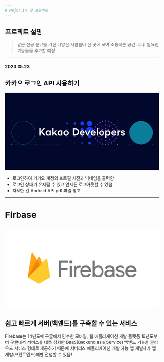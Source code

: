 ```yaml
---
# Major.in 앱 프로젝트
---
```

## 프로젝트 설명
> 같은 전공 분야를 가진 다양한 사람들이 한 곳에 모여 소통하는 공간.
> 추후 필요한 기능들을 추가할 예정
---
#### 2023.05.23
## 카카오 로그인 API 사용하기
[![Kakao](kakaodevelopers.png)](https://developers.kakao.com/)
+ 로그인하여 카카오 계정의 프로필 사진과 닉네임을 출력함
+ 로그인 상태가 유지될 수 있고 언제든 로그아웃할 수 있음
+ 자세한 건 Android API.pdf 파일 참고
---
# Firbase
[![Firebase](firebase.png)](https://firebase.google.com/?hl=ko)
----
## 쉽고 빠르게 서버(백엔드)를 구축할 수 있는 서비스
Firebase는 14년도에 구글에서 인수한 모바일, 웹 애플리케이션 개발 플랫폼
16년도부터 구글에서 서비스를 대폭 강화한 BaaS(Backend as a Service)
백엔드 기능을 클라우드 서비스 형태로 제공하기 때문에 서버리스 애플리케이션 개발 가능
앱 개발자가 앱 개발(프런트엔드)에만 전념할 수 있음!
